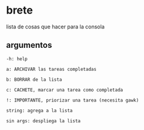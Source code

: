 # brete
lista de cosas que hacer para la consola

## argumentos
  `-h: help`
  
  `a: ARCHIVAR las tareas completadas`
  
  `b: BORRAR de la lista`
  
  `c: CACHETE, marcar una tarea como completada`
  
  `!: IMPORTANTE, priorizar una tarea (necesita gawk)`
  
  `string: agrega a la lista`
  
  `sin args: despliega la lista`

